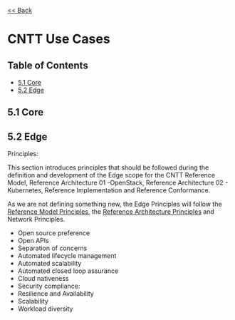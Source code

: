 [<< Back](https://cntt-n.github.io/CNTT/)
# CNTT Use Cases

## Table of Contents
 * [5.1 Core](#5.1)
 * [5.2 Edge](#5.2)
   
<a name="5.1"></a>
## 5.1 Core


<a name="5.2"></a>
## 5.2 Edge
Principles:

This section introduces principles that should be followed during the definition and development of the Edge scope for the CNTT Reference Model, Reference Architecture 01 -OpenStack, Reference Architecture 02 - Kubernetes, Reference Implementation and Reference Conformance.

As we are not defining something new, the Edge Principles will follow the [Reference Model Principles](../ref_model/chapters/chapter01.md#13-principles), the [Reference Architecture Principles](../ref_arch#principles) and Network Principles. 

-	Open source preference
-	Open APIs
-	Separation of concerns
-	Automated lifecycle management
-	Automated scalability
-	Automated closed loop assurance
-	Cloud nativeness
-	Security compliance:
-	Resilience and Availability
-	Scalability 
-	Workload diversity 
